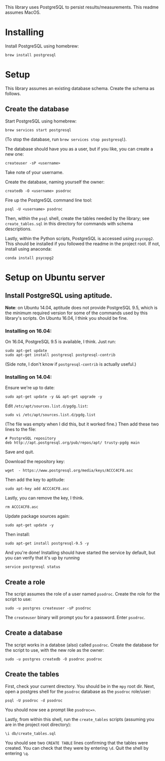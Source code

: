 This library uses PostgreSQL to persist results/measurements. This readme assumes MacOS.

# Installing

Install PostgreSQL using homebrew:

```
brew install postgresql
```

# Setup

This library assumes an existing database schema. Create the schema as follows.

## Create the database

Start PostgreSQL using homebrew:

```
brew services start postgresql
```

(To stop the database, run `brew services stop postgresql`).

The database should have you as a user, but if you like, you can create a new one:
```
createuser -sP <username>
```
Take note of your username.

Create the database, naming yourself the owner:

```
createdb -O <username> psodroc
```

Fire up the PostgreSQL command line tool:

```
psql -U <username> psodroc
```

Then, within the `psql` shell, create the tables needed by the library; see `create_tables.sql` in this directory for commands with schema descriptions.

Lastly, within the Python scripts, PostgreSQL is accessed using `psycopg2`. This should be installed if you followed the readme in the project root. If not, install using anaconda:

```
conda install psycopg2
```

# Setup on Ubuntu server

## Install PostgreSQL using aptitude.

**Note**: on Ubuntu 14.04, aptitude does not provide PostgreSQL 9.5, which is the minimum required version for some of the commands used by this library's scripts. On Ubuntu 16.04, I think you should be fine.

### Installing on 16.04:

On 16.04, PostgreSQL 9.5 is available, I think. Just run:
```
sudo apt-get update
sudo apt-get install postgresql postgresql-contrib
```
(Side note, I don't know if `postgresql-contrib` is actually useful.)

### Installing on 14.04:


Ensure we're up to date:
```
sudo apt-get update -y && apt-get upgrade -y
```

Edit `/etc/apt/sources.list.d/pgdg.list`:
```
sudo vi /etc/apt/sources.list.d/pgdg.list
```
(The file was empty when I did this, but it worked fine.) Then add these two lines to the file:
```
# PostgreSQL repository
deb http://apt.postgresql.org/pub/repos/apt/ trusty-pgdg main
```
Save and quit.

Download the repository key:
```
wget  - https://www.postgresql.org/media/keys/ACCC4CF8.asc
```
Then add the key to aptitude:
```
sudo apt-key add ACCC4CF8.asc
```
Lastly, you can remove the key, I think.
```
rm ACCC4CF8.asc
```

Update package sources again:
```
sudo apt-get update -y
```
Then install:
```
sudo apt-get install postgresql-9.5 -y
```
And you're done! Installing should have started the service by default, but you can verify that it's up by running
```
service postgresql status
```

## Create a role 

The script assumes the role of a user named `psodroc`. Create the role for the script to use:

```
sudo -u postgres createuser -sP psodroc
```

The `createuser` binary will prompt you for a password. Enter `psodroc`.

## Create a database

The script works in a databse (also) called `psodroc`. Create the database for the script to use, with the new role as the owner:

```
sudo -u postgres createdb -O psodroc psodroc
```

## Create the tables

First, check your current directory. You should be in the `mpy` root dir.
Next, open a postgres shell for the `psodroc` database as the `psodroc` role/user:

```
psql -U psodroc -d psodroc
```

You should now see a prompt like `psodroc=>`.

Lastly, from within this shell, run the `create_tables` scripts (assuming you are in the project root directory):

```
\i db/create_tables.sql
```

You should see two `CREATE TABLE` lines confirming that the tables were created. You can check that they were by entering `\d`. Quit the shell by entering `\q`.
